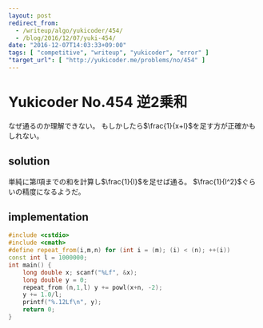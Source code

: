 ```yaml
---
layout: post
redirect_from:
  - /writeup/algo/yukicoder/454/
  - /blog/2016/12/07/yuki-454/
date: "2016-12-07T14:03:33+09:00"
tags: [ "competitive", "writeup", "yukicoder", "error" ]
"target_url": [ "http://yukicoder.me/problems/no/454" ]
---
```


# Yukicoder No.454 逆2乗和

なぜ通るのか理解できない。
もしかしたら$\frac{1}{x+l}$を足す方が正確かもしれない。

## solution

単純に第$l$項までの和を計算し$\frac{1}{l}$を足せば通る。
$\frac{1}{l^2}$ぐらいの精度になるようだ。

## implementation

``` c++
#include <cstdio>
#include <cmath>
#define repeat_from(i,m,n) for (int i = (m); (i) < (n); ++(i))
const int l = 1000000;
int main() {
    long double x; scanf("%Lf", &x);
    long double y = 0;
    repeat_from (n,1,l) y += powl(x+n, -2);
    y += 1.0/l;
    printf("%.12Lf\n", y);
    return 0;
}
```
